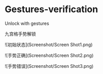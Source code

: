# Gestures-verification
Unlock with gestures

九宫格手势解锁

![初始状态](Screenshot/Screen Shot1.png)

![手势正确](Screenshot/Screen Shot2.png)

![手势错误](Screenshot/Screen Shot3.png)
